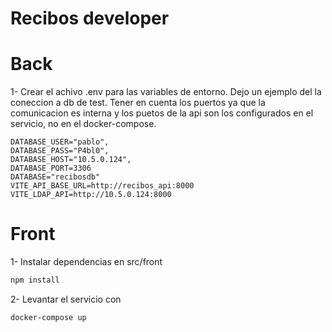 # Recibos developer

# Back

1-  Crear el achivo .env para las variables de entorno. Dejo un ejemplo del la coneccion a db de test. Tener en cuenta los puertos ya que la comunicacion es interna y los puetos de la api son los configurados en el servicio, no en el docker-compose.

```
DATABASE_USER="pablo",
DATABASE_PASS="P4bl0",
DATABASE_HOST="10.5.0.124",
DATABASE_PORT=3306
DATABASE="recibosdb"
VITE_API_BASE_URL=http://recibos_api:8000
VITE_LDAP_API=http://10.5.0.124:8000
```

# Front

1- Instalar dependencias en src/front 
```bash
npm install
```

2- Levantar el servicio con 
```bash
docker-compose up
```

